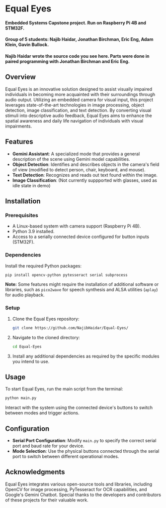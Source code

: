 # Equal Eyes
#### Embedded Systems Capstone project. Run on Raspberry Pi 4B and STM32F. 
#### Group of 5 students: Najib Haidar, Jonathan Birchman, Eric Eng, Adam Klein, Gavin Bullock.
#### Najib Haidar wrote the source code you see here. Parts were done in paired programming with Jonathan Birchman and Eric Eng.

## Overview
Equal Eyes is an innovative solution designed to assist visually impaired individuals in becoming more acquainted with their surroundings through audio output. Utilizing an embedded camera for visual input, this project leverages state-of-the-art technologies in image processing, object detection, image classification, and text detection. By converting visual stimuli into descriptive audio feedback, Equal Eyes aims to enhance the spatial awareness and daily life navigation of individuals with visual impairments.

## Features
- **Gemini Assistant**: A specialized mode that provides a general description of the scene using Gemini model capabilities.
- **Object Detection**: Identifies and describes objects in the camera's field of view (modified to detect person, chair, keyboard, and mouse).
- **Text Detection**: Recognizes and reads out text found within the image.
- **Image Classification**: (Not currently suppported with glasses, used as idle state in demo)

## Installation

### Prerequisites
- A Linux-based system with camera support (Raspberry Pi 4B).
- Python 3.9 installed.
- Access to a serially connected device configured for button inputs (STM32F).

### Dependencies
Install the required Python packages:
```bash
pip install opencv-python pytesseract serial subprocess
```
**Note:** Some features might require the installation of additional software or libraries, such as `pico2wave` for speech synthesis and ALSA utilities (`aplay`) for audio playback.

### Setup
1. Clone the Equal Eyes repository:
   ```bash
   git clone https://github.com/NajibHaidar/Equal-Eyes/
   ```
2. Navigate to the cloned directory:
   ```bash
   cd Equal-Eyes
   ```
3. Install any additional dependencies as required by the specific modules you intend to use.

## Usage
To start Equal Eyes, run the main script from the terminal:
```bash
python main.py
```
Interact with the system using the connected device's buttons to switch between modes and trigger actions.

## Configuration
- **Serial Port Configuration**: Modify `main.py` to specify the correct serial port and baud rate for your device.
- **Mode Selection**: Use the physical buttons connected through the serial port to switch between different operational modes.

## Acknowledgments
Equal Eyes integrates various open-source tools and libraries, including OpenCV for image processing, PyTesseract for OCR capabilities, and Google's Gemini Chatbot. Special thanks to the developers and contributors of these projects for their valuable work.
